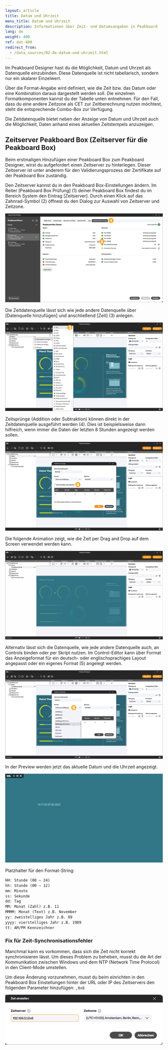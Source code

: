 ```yaml
---
layout: article
title: Datum und Uhrzeit
menu_title: Datum und Uhrzeit
description: Informationen über Zeit- und Datumsangaben in Peakboard
lang: de
weight: 400
ref: dat-400
redirect_from:
  - /data_sources/02-de-datum-und-uhrzeit.html
---
```


Im Peakboard Designer hast du die Möglichkeit, Datum und Uhrzeit als Datenquelle einzubinden.
Diese Datenquelle ist nicht tabellarisch, sondern nur ein skalarer Einzelwert.

Über die Format-Angabe wird definiert, wie die Zeit bzw. das Datum oder eine Kombination daraus dargestellt werden soll.
Die einzelnen Formatkomponenten kannst du der Tabelle unten entnehmen.
Für den Fall, dass du eine andere Zeitzone als CET zur Zeitberechnung nutzen möchtest, steht die entsprechende Combo-Box zur Verfügung.

Die Zeitdatenquelle bietet neben der Anzeige von Datum und Uhrzeit auch die Möglichkeit, Daten anhand eines aktuellen Zeitstempels anzuzeigen.

## Zeitserver Peakboard Box (Zeitserver für die Peakboard Box)

Beim erstmaligen Hinzufügen einer Peakboard Box zum Peakboard Designer, wirst du aufgefordert einen Zeitserver zu hinterlegen. Dieser Zeitserver ist unter anderem für den Validierungsprozess der Zertifikate auf der Peakboard Box zuständig.

Den Zeitserver kannst du in den Peakboard Box-Einstellungen ändern.
Im Reiter [Peakboard Box Prüfung] (1) deiner Peakboard Box findest du im Bereich System den Eintrag [Zeitserver].
Durch einen Klick auf das Zahnrad-Symbol (2) öffnest du den Dialog zur Auswahl von Zeitserver und Zeitzone.

![Zeitserver](/assets/images/data-sources/date-and-time/de_timeserver.png)

Die Zeitdatenquelle lässt sich wie jede andere Datenquelle über [Datenquelle hinzufügen] und anschließend [Zeit] (3) anlegen.

![Zeitdatenquelle](/assets/images/data-sources/date-and-time/de_timedatasource_01.png)

Zeitsprünge (Addition oder Subtraktion) können direkt in der Zeitdatenquelle ausgeführt werden (4). Dies ist beispielsweise dann hilfreich, wenn immer die Daten der letzten 8 Stunden angezeigt werden sollen.

![Zeitdatenquelle](/assets/images/data-sources/date-and-time/de_timedatasource_02.png)

Die folgende Animation zeigt, wie die Zeit per Drag and Drop auf dem Screen verwendet werden kann.

![Zeitdatenquelle](/assets/images/data-sources/date-and-time/de_timedatasource_03.gif)

Alternativ lässt sich die Datenquelle, wie jede andere Datenquelle auch, an Controls binden oder per Skript nutzen.
Im Control-Editor kann über Format das Anzeigeformat für ein deutsch- oder englischsprachiges Layout angepasst oder ein eigenes Format (5) angelegt werden.

![Zeitdatenquelle](/assets/images/data-sources/date-and-time/de_timedatasource_04.png)

In der Preview werden jetzt das aktuelle Datum und die Uhrzeit angezeigt.

![Zeitdatenquelle](/assets/images/data-sources/date-and-time/timedatasource_05.png)

Platzhalter für den Format-String:

```html
HH: Stunde (00 – 24)
hh: Stunde (00 – 12)
mm: Minute
ss: Sekunde
dd: Tag
MM: Monat (Zahl) z.B. 11
MMMM: Monat (Text) z.B. November
yy: zweistelliges Jahr z.B. 89
yyyy: vierstelliges Jahr z.B. 1989
tt: AM/PM Kennzeichner
```

### Fix für Zeit-Synchronisationsfehler

Manchmal kann es vorkommen, dass sich die Zeit nicht korrekt synchronisieren lässt. Um dieses Problem zu beheben, musst du die Art der Kommunikation zwischen Windows und dem NTP (Network Time Protocol) in den Client-Mode umstellen.

Um diese Änderung vorzunehmen, musst du beim einrichten in den Peakboard Box Einstellungen hinter der URL oder IP des Zeitservers den folgenden Parameter hinzufügen: `,0x8`

![Client-Mode Parameter](/assets/images/data-sources/date-and-time/de_timedatasource_06.png)
